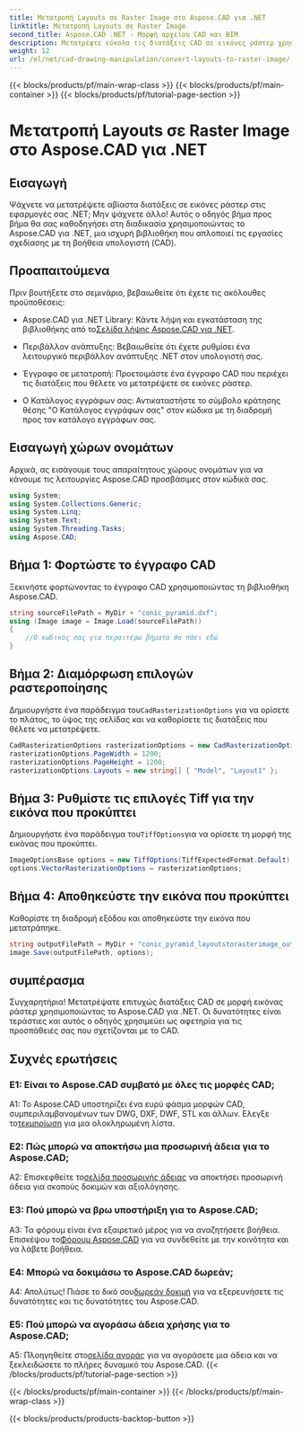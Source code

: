 ```yaml
---
title: Μετατροπή Layouts σε Raster Image στο Aspose.CAD για .NET
linktitle: Μετατροπή Layouts σε Raster Image
second_title: Aspose.CAD .NET - Μορφή αρχείου CAD και BIM
description: Μετατρέψτε εύκολα τις διατάξεις CAD σε εικόνες ράστερ χρησιμοποιώντας το Aspose.CAD για .NET. Βελτιώστε την ανάπτυξή σας με ισχυρές δυνατότητες χειρισμού CAD.
weight: 12
url: /el/net/cad-drawing-manipulation/convert-layouts-to-raster-image/
---
```


{{< blocks/products/pf/main-wrap-class >}}
{{< blocks/products/pf/main-container >}}
{{< blocks/products/pf/tutorial-page-section >}}

# Μετατροπή Layouts σε Raster Image στο Aspose.CAD για .NET

## Εισαγωγή

Ψάχνετε να μετατρέψετε αβίαστα διατάξεις σε εικόνες ράστερ στις εφαρμογές σας .NET; Μην ψάχνετε άλλο! Αυτός ο οδηγός βήμα προς βήμα θα σας καθοδηγήσει στη διαδικασία χρησιμοποιώντας το Aspose.CAD για .NET, μια ισχυρή βιβλιοθήκη που απλοποιεί τις εργασίες σχεδίασης με τη βοήθεια υπολογιστή (CAD).

## Προαπαιτούμενα

Πριν βουτήξετε στο σεμινάριο, βεβαιωθείτε ότι έχετε τις ακόλουθες προϋποθέσεις:

- Aspose.CAD για .NET Library: Κάντε λήψη και εγκατάσταση της βιβλιοθήκης από το[Σελίδα λήψης Aspose.CAD για .NET](https://releases.aspose.com/cad/net/).

- Περιβάλλον ανάπτυξης: Βεβαιωθείτε ότι έχετε ρυθμίσει ένα λειτουργικό περιβάλλον ανάπτυξης .NET στον υπολογιστή σας.

- Έγγραφο σε μετατροπή: Προετοιμάστε ένα έγγραφο CAD που περιέχει τις διατάξεις που θέλετε να μετατρέψετε σε εικόνες ράστερ.

- Ο Κατάλογος εγγράφων σας: Αντικαταστήστε το σύμβολο κράτησης θέσης "Ο Κατάλογος εγγράφων σας" στον κώδικα με τη διαδρομή προς τον κατάλογο εγγράφων σας.

## Εισαγωγή χώρων ονομάτων

Αρχικά, ας εισάγουμε τους απαραίτητους χώρους ονομάτων για να κάνουμε τις λειτουργίες Aspose.CAD προσβάσιμες στον κώδικά σας.

```csharp
using System;
using System.Collections.Generic;
using System.Linq;
using System.Text;
using System.Threading.Tasks;
using Aspose.CAD;
```

## Βήμα 1: Φορτώστε το έγγραφο CAD

Ξεκινήστε φορτώνοντας το έγγραφο CAD χρησιμοποιώντας τη βιβλιοθήκη Aspose.CAD.

```csharp
string sourceFilePath = MyDir + "conic_pyramid.dxf";
using (Image image = Image.Load(sourceFilePath))
{
    //Ο κωδικός σας για περαιτέρω βήματα θα πάει εδώ
}
```

## Βήμα 2: Διαμόρφωση επιλογών ραστεροποίησης

 Δημιουργήστε ένα παράδειγμα του`CadRasterizationOptions` για να ορίσετε το πλάτος, το ύψος της σελίδας και να καθορίσετε τις διατάξεις που θέλετε να μετατρέψετε.

```csharp
CadRasterizationOptions rasterizationOptions = new CadRasterizationOptions();
rasterizationOptions.PageWidth = 1200;
rasterizationOptions.PageHeight = 1200;
rasterizationOptions.Layouts = new string[] { "Model", "Layout1" };
```

## Βήμα 3: Ρυθμίστε τις επιλογές Tiff για την εικόνα που προκύπτει

 Δημιουργήστε ένα παράδειγμα του`TiffOptions`για να ορίσετε τη μορφή της εικόνας που προκύπτει.

```csharp
ImageOptionsBase options = new TiffOptions(TiffExpectedFormat.Default);
options.VectorRasterizationOptions = rasterizationOptions;
```

## Βήμα 4: Αποθηκεύστε την εικόνα που προκύπτει

Καθορίστε τη διαδρομή εξόδου και αποθηκεύστε την εικόνα που μετατράπηκε.

```csharp
string outputFilePath = MyDir + "conic_pyramid_layoutstorasterimage_out.tiff";
image.Save(outputFilePath, options);
```

## συμπέρασμα

Συγχαρητήρια! Μετατρέψατε επιτυχώς διατάξεις CAD σε μορφή εικόνας ράστερ χρησιμοποιώντας το Aspose.CAD για .NET. Οι δυνατότητες είναι τεράστιες και αυτός ο οδηγός χρησιμεύει ως αφετηρία για τις προσπάθειές σας που σχετίζονται με το CAD.

## Συχνές ερωτήσεις

### Ε1: Είναι το Aspose.CAD συμβατό με όλες τις μορφές CAD;

 A1: Το Aspose.CAD υποστηρίζει ένα ευρύ φάσμα μορφών CAD, συμπεριλαμβανομένων των DWG, DXF, DWF, STL και άλλων. Ελεγξε το[τεκμηρίωση](https://reference.aspose.com/cad/net/) για μια ολοκληρωμένη λίστα.

### Ε2: Πώς μπορώ να αποκτήσω μια προσωρινή άδεια για το Aspose.CAD;

 A2: Επισκεφθείτε το[σελίδα προσωρινής άδειας](https://purchase.aspose.com/temporary-license/) να αποκτήσει προσωρινή άδεια για σκοπούς δοκιμών και αξιολόγησης.

### Ε3: Πού μπορώ να βρω υποστήριξη για το Aspose.CAD;

 A3: Τα φόρουμ είναι ένα εξαιρετικό μέρος για να αναζητήσετε βοήθεια. Επισκέψου το[Φόρουμ Aspose.CAD](https://forum.aspose.com/c/cad/19) για να συνδεθείτε με την κοινότητα και να λάβετε βοήθεια.

### Ε4: Μπορώ να δοκιμάσω το Aspose.CAD δωρεάν;

 Α4: Απολύτως! Πιάσε το δικό σου[δωρεάν δοκιμή](https://releases.aspose.com/) για να εξερευνήσετε τις δυνατότητες και τις δυνατότητες του Aspose.CAD.

### Ε5: Πού μπορώ να αγοράσω άδεια χρήσης για το Aspose.CAD;

 A5: Πλοηγηθείτε στο[σελίδα αγοράς](https://purchase.aspose.com/buy) για να αγοράσετε μια άδεια και να ξεκλειδώσετε το πλήρες δυναμικό του Aspose.CAD.
{{< /blocks/products/pf/tutorial-page-section >}}

{{< /blocks/products/pf/main-container >}}
{{< /blocks/products/pf/main-wrap-class >}}

{{< blocks/products/products-backtop-button >}}
